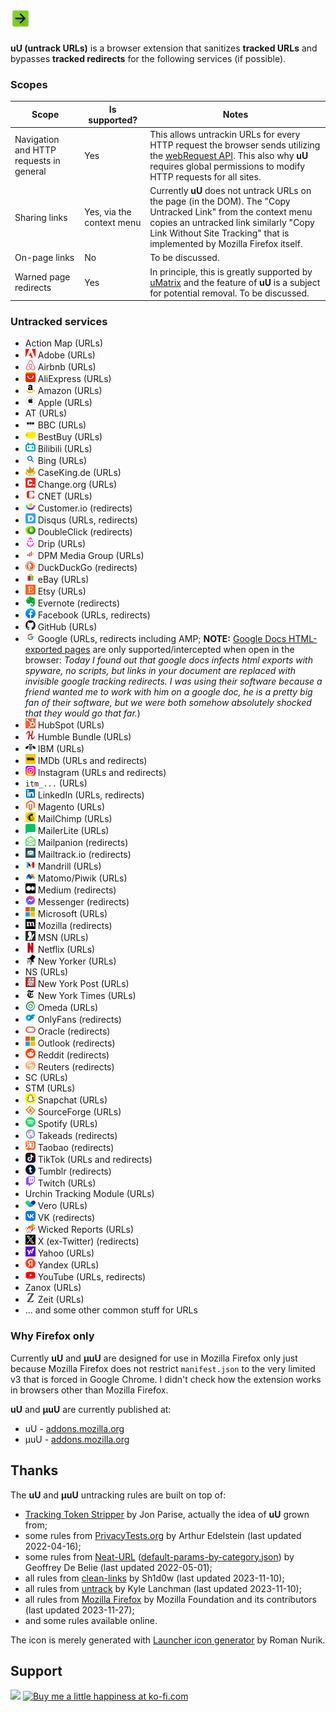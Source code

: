 ## ![uU](icon-32x32.png)

**uU (untrack URLs)** is a browser extension that sanitizes **tracked URLs** and bypasses **tracked redirects** for the following services (if possible).

### Scopes ###

| Scope | Is supported? | Notes |
| ----- | ------------- | ----- |
| Navigation and HTTP requests in general | Yes | This allows untrackin URLs for every HTTP request the browser sends utilizing the [webRequest API](https://developer.mozilla.org/en-US/docs/Mozilla/Add-ons/WebExtensions/API/webRequest). This also why **uU** requires global permissions to modify HTTP requests for all sites. |
| Sharing links | Yes, via the context menu | Currently **uU** does not untrack URLs on the page (in the DOM). The "Copy Untracked Link" from the context menu copies an untracked link similarly "Copy Link Without Site Tracking" that is implemented by Mozilla Firefox itself. |
| On-page links | No | To be discussed. |
| Warned page redirects | Yes | In principle, this is greatly supported by [uMatrix](https://addons.mozilla.org/firefox/addon/umatrix/) and the feature of **uU** is a subject for potential removal. To be discussed. |

### Untracked services

* Action Map (URLs)
* ![adobe](favicons/adobe.com.png) Adobe (URLs)
* ![aliexpress](favicons/airbnb.com.png) Airbnb (URLs)
* ![aliexpress](favicons/aliexpress.com.png) AliExpress (URLs)
* ![amazon](favicons/amazon.com.png) Amazon (URLs)
* ![apple](favicons/apple.com.png) Apple (URLs)
* AT (URLs)
* ![bbc](favicons/bbc.com.png) BBC (URLs)
* ![bestbuy](favicons/bestbuy.com.png) BestBuy (URLs)
* ![bilibili](favicons/bilibili.com.png) Bilibili (URLs)
* ![bing](favicons/bing.com.png) Bing (URLs)
* ![caseking](favicons/caseking.de.png) CaseKing.de (URLs)
* ![changeorg](favicons/change.org.png) Change.org (URLs)
* ![changeorg](favicons/cnet.com.png) CNET (URLs)
* ![customer.io](favicons/customer.io.png) Customer.io (redirects)
* ![disqus](favicons/disq.us.png) Disqus (URLs, redirects)
* ![doubleclick](favicons/doubleclick.com.png) DoubleClick (redirects)
* ![drip](favicons/drip.com.png) Drip (URLs)
* ![dpgmediagroup](favicons/dpgmediagroup.com.png) DPM Media Group (URLs)
* ![duckduckgo](favicons/duckduckgo.com.png) DuckDuckGo (redirects)
* ![ebay](favicons/ebay.com.png) eBay (URLs)
* ![etsy](favicons/etsy.com.png) Etsy (URLs)
* ![evernote](favicons/evernote.com.png) Evernote (redirects)
* ![facebook](favicons/facebook.com.png) Facebook (URLs, redirects)
* ![github](favicons/github.com.png) GitHub (URLs)
* ![google](favicons/google.com.png) Google (URLs, redirects including AMP; **NOTE:** [Google Docs HTML-exported pages](https://fosstodon.org/@Joe_0237/111145684757912952) are only supported/intercepted when open in the browser: _Today I found out that google docs infects html exports with spyware, no scripts, but links in your document are replaced with invisible google tracking redirects. I was using their software because a friend wanted me to work with him on a google doc, he is a pretty big fan of their software, but we were both somehow absolutely shocked that they would go that far._)
* ![hubspot](favicons/hubspot.com.png) HubSpot (URLs)
* ![humblebundle](favicons/humblebundle.com.png) Humble Bundle (URLs)
* ![ibm](favicons/ibm.com.png) IBM (URLs)
* ![imdb](favicons/imdb.com.png) IMDb (URLs and redirects)
* ![instagram](favicons/instagram.com.png) Instagram (URLs and redirects)
* `itm_...` (URLs)
* ![linkedin](favicons/www.linkedin.com.png) LinkedIn (URLs, redirects)
* ![magento](favicons/magento.com.png) Magento (URLs)
* ![mailchimp](favicons/mailchimp.com.png) MailChimp (URLs)
* ![mailerlite](favicons/mailerlite.com.png) MailerLite (URLs)
* ![mailpanion](favicons/mailpanion.com.png) Mailpanion (redirects)
* ![mailtrack](favicons/mailtrack.io.png) Mailtrack.io (redirects)
* ![mandrill](favicons/mandrillapp.com.png) Mandrill (URLs)
* ![matomo](favicons/matomo.org.png) Matomo/Piwik (URLs)
* ![medium](favicons/medium.com.png) Medium (redirects)
* ![messenger](favicons/messenger.com.png) Messenger (redirects)
* ![microsoft](favicons/www.microsoft.com.png) Microsoft (URLs)
* ![mozilla](favicons/mozilla.org.png) Mozilla (redirects)
* ![msn](favicons/msn.com.png) MSN (URLs)
* ![netflix](favicons/netflix.com.png) Netflix (URLs)
* ![newyorker](favicons/newyorker.com.png) New Yorker (URLs)
* NS (URLs)
* ![nypost](favicons/nypost.com.png) New York Post (URLs)
* ![nytimes](favicons/nytimes.com.png) New York Times (URLs)
* ![omeda](favicons/omeda.com.png) Omeda (URLs)
* ![onlyfans](favicons/onlyfans.com.png) OnlyFans (redirects)
* ![oracle](favicons/oracle.com.png) Oracle (redirects)
* ![outlook](favicons/outlook.com.png) Outlook (redirects)
* ![reddit](favicons/reddit.com.png) Reddit (redirects)
* ![reuters](favicons/reuters.com.png) Reuters (redirects)
* SC (URLs)
* STM (URLs)
* ![snapchat](favicons/snapchat.com.png) Snapchat (URLs)
* ![sourceforge](favicons/sourceforge.net.png) SourceForge (URLs)
* ![spotify](favicons/spotify.com.png) Spotify (URLs)
* ![takeads](favicons/tatrck.com.png) Takeads (redirects)
* ![taobao](favicons/taobao.com.png) Taobao (redirects)
* ![tiktok](favicons/tiktok.com.png) TikTok (URLs and redirects)
* ![tumblr](favicons/tumblr.com.png) Tumblr (redirects)
* ![twitch](favicons/twitch.tv.png) Twitch (URLs)
* Urchin Tracking Module (URLs)
* ![vero](favicons/www.getvero.com.png) Vero (URLs)
* ![vk](favicons/vk.com.png) VK (redirects)
* ![wickedreports](favicons/wickedreports.com.png) Wicked Reports (URLs)
* ![twitter](favicons/twitter.com.png) X (ex-Twitter) (redirects)
* ![yahoo](favicons/yahoo.com.png) Yahoo (URLs)
* ![yandex](favicons/yandex.ru.png) Yandex (URLs)
* ![youtube](favicons/youtube.com.png) YouTube (URLs, redirects)
* Zanox (URLs)
* ![zeit](favicons/zeit.de.png) Zeit (URLs)
* ... and some other common stuff for URLs

### Why Firefox only

Currently **uU** and **μuU** are designed for use in Mozilla Firefox only just because Mozilla Firefox does not restrict `manifest.json` to the very limited v3 that is forced in Google Chrome.
I didn't check how the extension works in browsers other than Mozilla Firefox.

**uU** and **μuU** are currently published at:

* uU - [addons.mozilla.org](https://addons.mozilla.org/en-US/firefox/addon/uu/)
* μuU - [addons.mozilla.org](https://addons.mozilla.org/en-US/firefox/addon/%CE%BCuu/)

## Thanks

The **uU** and **μuU** untracking rules are built on top of:

* [Tracking Token Stripper](https://github.com/jparise/chrome-utm-stripper) by Jon Parise, actually the idea of **uU** grown from;
* some rules from [PrivacyTests.org](https://github.com/arthuredelstein/privacytests.org/) by Arthur Edelstein (last updated 2022-04-16);
* some rules from [Neat-URL](https://github.com/Smile4ever/Neat-URL/blob/master/data/default-params-by-category.json) ([default-params-by-category.json](https://raw.githubusercontent.com/Smile4ever/Neat-URL/08b87d5cd3f8497d5cfa0d21743beb6bd2605cfa/data/default-params-by-category.json)) by Geoffrey De Belie (last updated 2022-05-01);
* all rules from [clean-links](https://github.com/Sh1d0w/clean-links) by Sh1d0w (last updated 2023-11-10);
* all rules from [untrack](https://github.com/klanchman/untrack) by Kyle Lanchman (last updated 2023-11-10);
* all rules from [Mozilla Firefox](https://hg.mozilla.org/mozilla-central/file/tip/toolkit/components/antitracking/data/StripOnShare.json) by Mozilla Foundation and its contributors (last updated 2023-11-27);
* and some rules available online.

The icon is merely generated with [Launcher icon generator](https://romannurik.github.io/AndroidAssetStudio/icons-launcher.html#foreground.type=clipart&foreground.clipart=arrow_forward&foreground.space.trim=1&foreground.space.pad=0.25&foreColor=rgba(96%2C%20125%2C%20139%2C%200)&backColor=rgb(123%2C%20207%2C%2025)&crop=0&backgroundShape=square&effects=shadow&name=ic_launcher) by Roman Nurik.

## Support

<a href="https://www.buymeacoffee.com/lyubomyr.shaydariv"><img height="36" src="https://img.buymeacoffee.com/button-api/?text=Buy me a little happiness&emoji=☘️&slug=lyubomyr.shaydariv&button_colour=FFDD00&font_colour=000000&font_family=Cookie&outline_colour=442200&coffee_colour=FFFFFF"/></a>
<a href="https://ko-fi.com/lyubomyrshaydariv"><img height="36" style="border:0px;height:36px;" src="https://storage.ko-fi.com/cdn/kofi3.png?v=3" border="0" alt="Buy me a little happiness at ko-fi.com"/></a>
